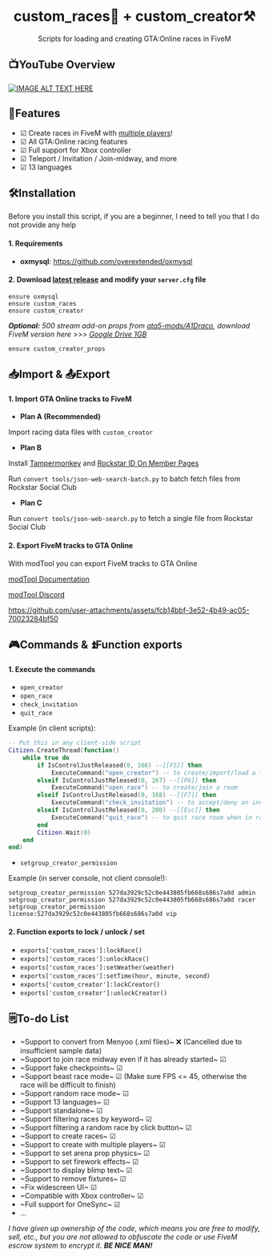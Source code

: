 <h1 align="center">
custom_races🏁 + custom_creator⚒️
</h1>
<p align="center">
Scripts for loading and creating GTA:Online races in FiveM
</p>

## 📺YouTube Overview
[![IMAGE ALT TEXT HERE](https://i.ytimg.com/vi/wBwX8a3b1YY/maxresdefault.jpg)](https://www.youtube.com/watch?v=wBwX8a3b1YY)

## 🤖Features
- ☑ Create races in FiveM with [multiple players](https://www.youtube.com/watch?v=rYjyW5i3Z4c)!
- ☑ All GTA:Online racing features
- ☑ Full support for Xbox controller
- ☑ Teleport / Invitation / Join-midway, and more
- ☑ 13 languages

## 🛠️Installation
Before you install this script, if you are a beginner, I need to tell you that I do not provide any help

#### 1. Requirements
- **oxmysql**: https://github.com/overextended/oxmysql

#### 2. Download [latest release](https://github.com/taoletsgo/custom_races/releases) and modify your `server.cfg` file
```
ensure oxmysql
ensure custom_races
ensure custom_creator
```

_**Optional:** 500 stream add-on props from [gta5-mods/A1Draco](https://www.gta5-mods.com/tools/increased-props-add-on), download FiveM version here >>> [Google Drive 1GB](https://drive.google.com/file/d/1bEcgqjccRhoXV0uHHX2lJZfKZuktmxha/view?usp=sharing)_

```
ensure custom_creator_props
```

## 📥Import & 📤Export

#### 1. Import GTA Online tracks to FiveM
- **Plan A (Recommended)**

Import racing data files with `custom_creator`

- **Plan B**

Install [Tampermonkey](https://www.tampermonkey.net/) and [Rockstar ID On Member Pages](https://github.com/taoletsgo/custom_races/raw/refs/heads/dev/convert%20tools/Rockstar%20ID%20On%20Member%20Pages-0.1.user.js)

Run `convert tools/json-web-search-batch.py` to batch fetch files from Rockstar Social Club

- **Plan C**

Run `convert tools/json-web-search.py` to fetch a single file from Rockstar Social Club

#### 2. Export FiveM tracks to GTA Online
With modTool you can export FiveM tracks to GTA Online

[modTool Documentation](https://oleg52.github.io/ModToolDocs/)

[modTool Discord](https://discord.gg/q9MyqMHdVf)

https://github.com/user-attachments/assets/fcb14bbf-3e52-4b49-ac05-70023284bf50

## 🎮Commands & ⏫Function exports

#### 1. Execute the commands
- `open_creator`
- `open_race`
- `check_invitation`
- `quit_race`

Example (in client scripts):
```lua
-- Put this in any client-side script
Citizen.CreateThread(function()
	while true do
		if IsControlJustReleased(0, 166) --[[F5]] then
			ExecuteCommand("open_creator") -- to create/import/load a track
		elseif IsControlJustReleased(0, 167) --[[F6]] then
			ExecuteCommand("open_race") -- to create/join a room
		elseif IsControlJustReleased(0, 168) --[[F7]] then
			ExecuteCommand("check_invitation") -- to accept/deny an invitation
		elseif IsControlJustReleased(0, 200) --[[Esc]] then
			ExecuteCommand("quit_race") -- to quit race room when in racing or spectating
		end
		Citizen.Wait(0)
	end
end)
```

- `setgroup_creator_permission`

Example (in server console, not client console!):
```
setgroup_creator_permission 527da3929c52c0e443805fb668s686s7a0d admin
setgroup_creator_permission 527da3929c52c0e443805fb668s686s7a0d racer
setgroup_creator_permission license:527da3929c52c0e443805fb668s686s7a0d vip
```

#### 2. Function exports to lock / unlock / set
- `exports['custom_races']:lockRace()`
- `exports['custom_races']:unlockRace()`
- `exports['custom_races']:setWeather(weather)`
- `exports['custom_races']:setTime(hour, minute, second)`
- `exports['custom_creator']:lockCreator()`
- `exports['custom_creator']:unlockCreator()`

## 🗒️To-do List
- ~Support to convert from Menyoo (.xml files)~ ❌ (Cancelled due to insufficient sample data)
- ~Support to join race midway even if it has already started~ ☑
- ~Support fake checkpoints~ ☑
- ~Support beast race mode~ ☑ (Make sure FPS <= 45, otherwise the race will be difficult to finish)
- ~Support random race mode~ ☑
- ~Support 13 languages~ ☑
- ~Support standalone~ ☑
- ~Support filtering races by keyword~ ☑
- ~Support filtering a random race by click button~ ☑
- ~Support to create races~ ☑
- ~Support to create with multiple players~ ☑
- ~Support to set arena prop physics~ ☑
- ~Support to set firework effects~ ☑
- ~Support to display blimp text~ ☑
- ~Support to remove fixtures~ ☑
- ~Fix widescreen UI~ ☑
- ~Compatible with Xbox controller~ ☑
- ~Full support for OneSync~ ☑
- ...

*I have given up ownership of the code, which means you are free to modify, sell, etc., but you are not allowed to obfuscate the code or use FiveM escrow system to encrypt it. **BE NICE MAN!***
